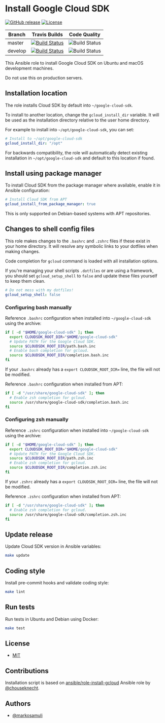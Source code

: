 # Install Google Cloud SDK

[![GitHub release](https://img.shields.io/github/release/markosamuli/ansible-gcloud.svg)](https://github.com/markosamuli/ansible-gcloud/releases)
[![License](https://img.shields.io/github/license/markosamuli/ansible-gcloud.svg)](https://github.com/markosamuli/ansible-gcloud/blob/master/LICENSE)

| Branch  | Travis Builds | Code Quality |
|---------|--------|--------------|
| master  | [![Build Status][travis-master]][travis] | ![Build Status][gh-master] |
| develop | [![Build Status][travis-develop]][travis] | ![Build Status][gh-develop] |

[travis]: https://travis-ci.org/markosamuli/ansible-gcloud
[travis-master]: https://travis-ci.org/markosamuli/ansible-gcloud.svg?branch=master
[travis-develop]: https://travis-ci.org/markosamuli/ansible-gcloud.svg?branch=develop
[gh-master]: https://github.com/markosamuli/ansible-gcloud/workflows/Code%20Quality/badge.svg?branch=master
[gh-develop]: https://github.com/markosamuli/ansible-gcloud/workflows/Code%20Quality/badge.svg?branch=develop

This Ansible role to install Google Cloud SDK on Ubuntu and macOS development
machines.

Do not use this on production servers.

## Installation location

The role installs Cloud SDK by default into `~/google-cloud-sdk`.

To install to another location, change the `gcloud_install_dir` variable. It
will be used as the installation directory relative to the user home directory.

For example to install into `~/opt/google-cloud-sdk`, you can set:

```yaml
# Install to ~/opt/google-cloud-sdk
gcloud_install_dir: "/opt"
```

For backwards compatibility, the role will automatically detect existing
installation in `~/opt/google-cloud-sdk` and default to this location
if found.

## Install using package manager

To install Cloud SDK from the package manager where available, enable it in
Ansible configuration:

```yaml
# Install Cloud SDK from APT
gcloud_install_from_package_manager: true
```

This is only supported on Debian-based systems with APT repositories.

## Changes to shell config files

This role makes changes to the `.bashrc` and `.zshrc` files if these exist in
your home directory. It will resolve any symbolic links to your dotfiles
when making changes.

Code completion for `gcloud` command is loaded with all installation options.

If you're managing your shell scripts `.dotfiles` or are using a framework, you
should set `gcloud_setup_shell` to `false` and update these files yourself to
keep them clean.

```yaml
# Do not mess with my dotfiles!
gcloud_setup_shell: false
```

### Configuring bash manually

Reference `.bashrc` configuration when installed into
`~/google-cloud-sdk` using the archive:

```bash
if [ -d "$HOME/google-cloud-sdk" ]; then
  export CLOUDSDK_ROOT_DIR="$HOME/google-cloud-sdk"
  # Update PATH for the Google Cloud SDK.
  source $CLOUDSDK_ROOT_DIR/path.bash.inc
  # Enable bash completion for gcloud.
  source $CLOUDSDK_ROOT_DIR/completion.bash.inc
fi
```

If your `.bashrc` already has a `export CLOUDSDK_ROOT_DIR=` line, the file
will not be modified.

Reference `.bashrc` configuration when installed from APT:

```zsh
if [ -d "/usr/share/google-cloud-sdk" ]; then
  # Enable zsh completion for gcloud.
  source /usr/share/google-cloud-sdk/completion.bash.inc
fi
```

### Configuring zsh manually

Reference `.zshrc` configuration when installed into
`~/google-cloud-sdk` using the archive:

```zsh
if [ -d "$HOME/google-cloud-sdk" ]; then
  export CLOUDSDK_ROOT_DIR="$HOME/google-cloud-sdk"
  # Update PATH for the Google Cloud SDK.
  source $CLOUDSDK_ROOT_DIR/path.zsh.inc
  # Enable zsh completion for gcloud.
  source $CLOUDSDK_ROOT_DIR/completion.zsh.inc
fi
```

If your `.zshrc` already has a `export CLOUDSDK_ROOT_DIR=` line, the file
will not be modified.

Reference `.zshrc` configuration when installed from APT:

```zsh
if [ -d "/usr/share/google-cloud-sdk" ]; then
  # Enable zsh completion for gcloud.
  source /usr/share/google-cloud-sdk/completion.zsh.inc
fi
```

## Update release

Update Cloud SDK version in Ansible variables:

```bash
make update
```

## Coding style

Install pre-commit hooks and validate coding style:

```bash
make lint
```

## Run tests

Run tests in Ubuntu and Debian using Docker:

```bash
make test
```

## License

- [MIT](LICENSE)

## Contributions

Installation script is based on [ansible/role-install-gcloud] Ansible role
by [@chouseknecht].

[ansible/role-install-gcloud]: https://github.com/ansible/role-install-gcloud
[@chouseknecht]: https://github.com/chouseknecht

## Authors

- [@markosamuli](https://github.com/markosamuli)
